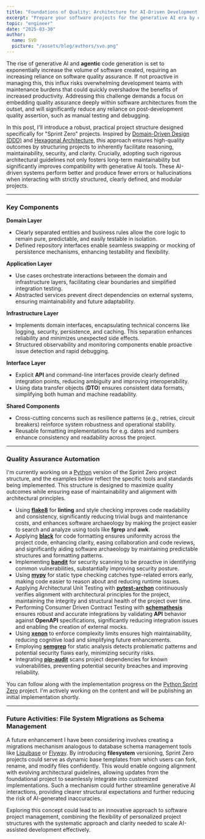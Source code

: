 ```yaml
---
title: "Foundations of Quality: Architecture for AI-Driven Development and Easier Maintenance"
excerpt: "Prepare your software projects for the generative AI era by embedding quality deeply into your architecture from day one. By using Domain-Driven Design (DDD), Hexagonal Architecture, and rigorous automation standards, this structured Sprint Zero approach enhances maintainability, security, and clarity. These guidelines significantly reduce long-term maintenance overhead and help generative AI tools deliver accurate, reliable code."
topic: "engineer"
date: "2025-03-30"
author:
  name: SVO
  picture: "/assets/blog/authors/svo.png"
---
```


The rise of generative AI and **agentic** code generation is set to exponentially increase the volume of software created, requiring an increasing reliance on software quality assurance. If not proactive in managing this, this influx risks overwhelming development teams with maintenance burdens that could quickly overshadow the benefits of increased productivity. Addressing this challenge demands a focus on embedding quality assurance deeply within software architectures from the outset, and will significantly reduce any reliance on post-development quality assertion, such as manual testing and debugging.

In this post, I'll introduce a robust, practical project structure designed specifically for "Sprint Zero" projects. Inspired by [Domain-Driven Design (DDD)](https://www.domainlanguage.com/ddd/) and [Hexagonal Architecture](<https://en.wikipedia.org/wiki/Hexagonal_architecture_(software)>), this approach ensures high-quality outcomes by structuring projects to inherently facilitate reasoning, maintainability, security, and clarity. Crucially, adopting such rigorous architectural guidelines not only fosters long-term maintainability but significantly improves compatibility with generative AI tools. These AI-driven systems perform better and produce fewer errors or hallucinations when interacting with strictly structured, clearly defined, and modular projects.

---

### Key Components

**Domain Layer**

- Clearly separated entities and business rules allow the core logic to remain pure, predictable, and easily testable in isolation.
- Defined repository interfaces enable seamless swapping or mocking of persistence mechanisms, enhancing testability and flexibility.

**Application Layer**

- Use cases orchestrate interactions between the domain and infrastructure layers, facilitating clear boundaries and simplified integration testing.
- Abstracted services prevent direct dependencies on external systems, ensuring maintainability and future adaptability.

**Infrastructure Layer**

- Implements domain interfaces, encapsulating technical concerns like logging, security, persistence, and caching. This separation enhances reliability and minimizes unexpected side effects.
- Structured observability and monitoring components enable proactive issue detection and rapid debugging.

**Interface Layer**

- Explicit **API** and command-line interfaces provide clearly defined integration points, reducing ambiguity and improving interoperability.
- Using data transfer objects (**DTO**) ensures consistent data formats, simplifying both human and machine readability.

**Shared Components**

- Cross-cutting concerns such as resilience patterns (e.g., retries, circuit breakers) reinforce system robustness and operational stability.
- Reusable formatting implementations for e.g. dates and numbers enhance consistency and readability across the project.

---

### Quality Assurance Automation

I'm currently working on a [Python](https://www.python.org/) version of the Sprint Zero project structure, and the examples below reflect the specific tools and standards being implemented. This structure is designed to maximize quality outcomes while ensuring ease of maintainability and alignment with architectural principles.

- Using [**flake8**](https://pypi.org/project/flake8/) for **linting** and style checking improves code readability and consistency, significantly reducing trivial bugs and maintenance costs, and enhances software archaeology by making the project easier to search and analyze using tools like **fgrep** and **awk**.
- Applying [**black**](https://pypi.org/project/black/) for code formatting ensures uniformity across the project code, enhancing clarity, easing collaboration and code reviews, and significantly aiding software archaeology by maintaining predictable structures and formatting patterns.
- Implementing [**bandit**](https://pypi.org/project/bandit/) for security scanning to be proactive in identifying common vulnerabilities, substantially improving security posture.
- Using [**mypy**](https://pypi.org/project/mypy/) for static type checking catches type-related errors early, making code easier to reason about and reducing runtime issues.
- Applying Architectural Unit Testing with [**pytest-archon**](https://pypi.org/project/pytest-archon/) continuously verifies alignment with architectural principles for the project, maintaining the integrity and structural health of the project over time.
- Performing Consumer Driven Contract Testing with [**schemathesis**](https://pypi.org/project/schemathesis/) ensures robust and accurate integrations by validating **API** behavior against **OpenAPI** specifications, significantly reducing integration issues and enabling the creation of external mocks.
- Using [**xenon**](https://pypi.org/project/xenon/) to enforce complexity limits ensures high maintainability, reducing cognitive load and simplifying future enhancements.
- Employing [**semgrep**](https://pypi.org/project/semgrep/) for static analysis detects problematic patterns and potential security flaws early, minimizing security risks.
- Integrating [**pip-audit**](https://github.com/pypa/pip-audit) scans project dependencies for known vulnerabilities, preventing potential security breaches and improving reliability.

You can follow along with the implementation progress on the [Python Sprint Zero](https://github.com/svo/python-sprint-zero) project. I'm actively working on the content and will be publishing an initial implementation shortly.

---

### Future Activities: File System Migrations as Schema Management

A future enhancement I have been considering involves creating a migrations mechanism analogous to database schema management tools like [Liquibase](https://www.liquibase.com/) or [Flyway](https://www.red-gate.com/products/flyway/). By introducing **filesystem** versioning, Sprint Zero projects could serve as dynamic base templates from which users can fork, rename, and modify files confidently. This would enable ongoing alignment with evolving architectural guidelines, allowing updates from the foundational project to seamlessly integrate into customized implementations. Such a mechanism could further streamline generative AI interactions, providing clearer structural expectations and further reducing the risk of AI-generated inaccuracies.

Exploring this concept could lead to an innovative approach to software project management, combining the flexibility of personalized project structures with the systematic approach and clarity needed to scale AI-assisted development effectively.
